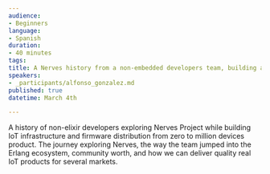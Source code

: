 ```yaml
---
audience:
- Beginners
language:
- Spanish
duration:
- 40 minutes
tags:
title: A Nerves history from a non-embedded developers team, building a world-class IoT AI product
speakers:
- _participants/alfonso_gonzalez.md
published: true
datetime: March 4th

---
```


A history of non-elixir developers exploring Nerves Project while building IoT infrastructure and firmware distribution from zero to million devices product. The journey exploring Nerves, the way the team jumped into the Erlang ecosystem, community worth, and how we can deliver quality real IoT products for several markets.
